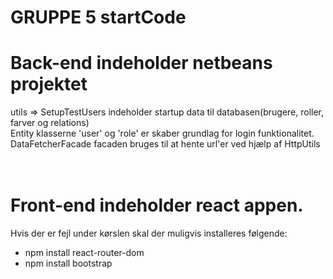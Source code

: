 # GRUPPE 5 startCode

# Back-end indeholder netbeans projektet<br>
utils => SetupTestUsers indeholder startup data til databasen(brugere, roller, farver og relations)<br>
Entity klasserne 'user' og 'role' er skaber grundlag for login funktionalitet.<br>
DataFetcherFacade facaden bruges til at hente url'er ved hjælp af HttpUtils<br>
<br>
<br>
# Front-end indeholder react appen.<br>
Hvis der er fejl under kørslen skal der muligvis installeres følgende:<br>
 - npm install react-router-dom<br>
 - npm install bootstrap<br>
